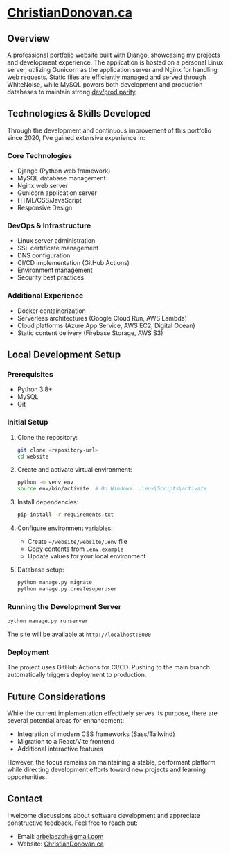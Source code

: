 # [ChristianDonovan.ca](http://christiandonovan.ca/)

## Overview
A professional portfolio website built with Django, showcasing my projects and development experience. The application is hosted on a personal Linux server, utilizing Gunicorn as the application server and Nginx for handling web requests. Static files are efficiently managed and served through WhiteNoise, while MySQL powers both development and production databases to maintain strong [dev/prod parity](https://12factor.net/dev-prod-parity).

## Technologies & Skills Developed
Through the development and continuous improvement of this portfolio since 2020, I've gained extensive experience in:

### Core Technologies
- Django (Python web framework)
- MySQL database management
- Nginx web server
- Gunicorn application server
- HTML/CSS/JavaScript
- Responsive Design

### DevOps & Infrastructure
- Linux server administration
- SSL certificate management
- DNS configuration
- CI/CD implementation (GitHub Actions)
- Environment management
- Security best practices

### Additional Experience
- Docker containerization
- Serverless architectures (Google Cloud Run, AWS Lambda)
- Cloud platforms (Azure App Service, AWS EC2, Digital Ocean)
- Static content delivery (Firebase Storage, AWS S3)

## Local Development Setup

### Prerequisites
- Python 3.8+
- MySQL
- Git

### Initial Setup
1. Clone the repository:
   ```bash
   git clone <repository-url>
   cd website
   ```

2. Create and activate virtual environment:
   ```bash
   python -m venv env
   source env/bin/activate  # On Windows: .\env\Scripts\activate
   ```

3. Install dependencies:
   ```bash
   pip install -r requirements.txt
   ```

4. Configure environment variables:
   - Create `~/website/website/.env` file
   - Copy contents from `.env.example`
   - Update values for your local environment

5. Database setup:
   ```bash
   python manage.py migrate
   python manage.py createsuperuser
   ```

### Running the Development Server
```bash
python manage.py runserver
```
The site will be available at `http://localhost:8000`

### Deployment
The project uses GitHub Actions for CI/CD. Pushing to the main branch automatically triggers deployment to production.

## Future Considerations
While the current implementation effectively serves its purpose, there are several potential areas for enhancement:
- Integration of modern CSS frameworks (Sass/Tailwind)
- Migration to a React/Vite frontend
- Additional interactive features

However, the focus remains on maintaining a stable, performant platform while directing development efforts toward new projects and learning opportunities.

## Contact
I welcome discussions about software development and appreciate constructive feedback. Feel free to reach out:
- Email: arbelaezch@gmail.com
- Website: [ChristianDonovan.ca](http://christiandonovan.ca/)
